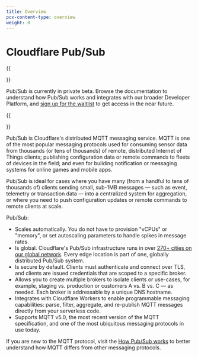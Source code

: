 ```yaml
---
title: Overview
pcx-content-type: overview
weight: 0
---
```


# Cloudflare Pub/Sub

{{<Aside>}}

Pub/Sub is currently in private beta. Browse the documentation to understand how Pub/Sub works and integrates with our broader Developer Platform, and [sign up for the waitlist](https://www.cloudflare.com/cloudflare-pub-sub-lightweight-messaging-private-beta/) to get access in the near future.

{{</Aside>}}

Pub/Sub is Cloudflare's distributed MQTT messaging service. MQTT is one of the most popular messaging protocols used for consuming sensor data from thousands (or tens of thousands) of remote, distributed Internet of Things clients; publishing configuration data or remote commands to fleets of devices in the field; and even for building notification or messaging systems for online games and mobile apps.

Pub/Sub is ideal for cases where you have many (from a handful to tens of thousands of) clients sending small, sub-1MB messages — such as event, telemetry or transaction data — into a centralized system for aggregation, or where you need to push configuration updates or remote commands to remote clients at scale.

Pub/Sub:

- Scales automatically. You do not have to provision "vCPUs" or "memory", or set autoscaling parameters to handle spikes in message rates.
- Is global. Cloudflare's Pub/Sub infrastructure runs in over [270+ cities on our global network](https://www.cloudflare.com/network/). Every edge location is part of one, globally distributed Pub/Sub system.
- Is secure by default. Clients must authenticate and connect over TLS, and clients are issued credentials that are scoped to a specific broker.
- Allows you to create multiple brokers to isolate clients or use-cases, for example, staging vs. production or customers A vs. B vs. C — as needed. Each broker is addressable by a unique DNS hostname.
- Integrates with Cloudflare Workers to enable programmable messaging capabilities: parse, filter, aggregate, and re-publish MQTT messages directly from your serverless code. 
- Supports MQTT v5.0, the most recent version of the MQTT specification, and one of the most ubiquitous messaging protocols in use today.

If you are new to the MQTT protocol, visit the [How Pub/Sub works](/pub-sub/learning/how-pubusb-works) to better understand how MQTT differs from other messaging protocols.
